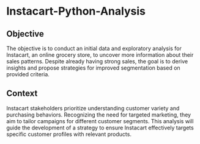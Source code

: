# Instacart-Python-Analysis
## Objective
The objective is to conduct an initial data and exploratory analysis for Instacart, an online grocery store, to uncover more information about their sales patterns. Despite already having strong sales, the goal is to derive insights and propose strategies for improved segmentation based on provided criteria.
## Context
Instacart stakeholders prioritize understanding customer variety and purchasing behaviors. Recognizing the need for targeted marketing, they aim to tailor campaigns for different customer segments. This analysis will guide the development of a strategy to ensure Instacart effectively targets specific customer profiles with relevant products.
